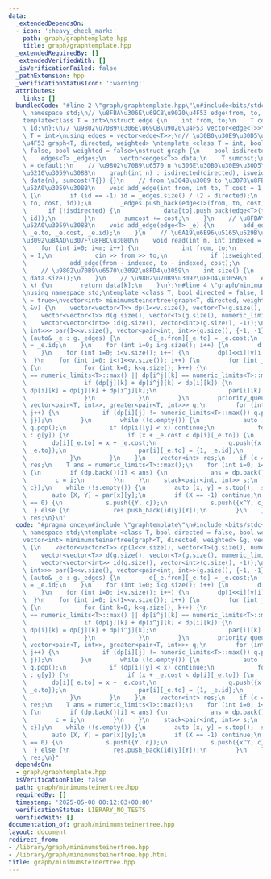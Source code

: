 ```yaml
---
data:
  _extendedDependsOn:
  - icon: ':heavy_check_mark:'
    path: graph/graphtemplate.hpp
    title: graph/graphtemplate.hpp
  _extendedRequiredBy: []
  _extendedVerifiedWith: []
  _isVerificationFailed: false
  _pathExtension: hpp
  _verificationStatusIcon: ':warning:'
  attributes:
    links: []
  bundledCode: "#line 2 \"graph/graphtemplate.hpp\"\n#include<bits/stdc++.h>\nusing\
    \ namespace std;\n// \u8FBA\u306E\u69CB\u9020\u4F53 edge(from, to, cost, id)\n\
    template<class T = int>\nstruct edge {\n    int from, to;\n    T cost;\n    int\
    \ id;\n};\n// \u9802\u70B9\u306E\u69CB\u9020\u4F53 vector<edge<T>>\ntemplate<class\
    \ T = int>\nusing edges = vector<edge<T>>;\n// \u30B0\u30E9\u30D5\u306E\u69CB\u9020\
    \u4F53 graph<T, directed, weighted> \ntemplate <class T = int, bool directed =\
    \ false, bool weighted = false>\nstruct graph {\n    bool isdirected, isweighted;\n\
    \    edges<T> _edges;\n    vector<edges<T>> data;\n    T sumcost;\n    graph()\
    \ = default;\n    // \u9802\u70B9\u6570 n \u306E\u30B0\u30E9\u30D5\u3092\u4F5C\
    \u6210\u3059\u308B\n    graph(int n) : isdirected(directed), isweighted(weighted),\
    \ data(n), sumcost(T{}) {}\n    // from \u304B\u3089 to \u3078\u8FBA\u3092\u8FFD\
    \u52A0\u3059\u308B\n    void add_edge(int from, int to, T cost = 1, int id = -1)\
    \ {\n        if (id == -1) id = _edges.size() / (2 - directed);\n        data[from].push_back(edge<T>(from,\
    \ to, cost, id));\n        _edges.push_back(edge<T>(from, to, cost, id));\n  \
    \      if (!isdirected) {\n            data[to].push_back(edge<T>(to, from, cost,\
    \ id));\n        }\n        sumcost += cost;\n    }\n    // \u8FBA\u3092\u8FFD\
    \u52A0\u3059\u308B\n    void add_edge(edge<T> _e) {\n        add_edge(_e.from,\
    \ _e.to, _e.cost, _e.id);\n    }\n    // \u6A19\u6E96\u5165\u529B\u304B\u3089\u8FBA\
    \u3092\u8AAD\u307F\u8FBC\u3080\n    void read(int m, int indexed = 1) {\n    \
    \    for (int i=0; i<m; i++) {\n            int from, to;\n            T cost\
    \ = 1;\n            cin >> from >> to;\n            if (isweighted) cin >> cost;\n\
    \            add_edge(from - indexed, to - indexed, cost);\n        }\n    }\n\
    \    // \u9802\u70B9\u6570\u3092\u8FD4\u3059\n    int size() {\n        return\
    \ data.size();\n    }\n    // \u9802\u70B9\u3092\u8FD4\u3059\n    edges<T> operator[](int\
    \ k) {\n        return data[k];\n    }\n};\n#line 4 \"graph/minimumsteinertree.hpp\"\
    \nusing namespace std;\ntemplate <class T, bool directed = false, bool weighted\
    \ = true>\nvector<int> minimumsteinertree(graph<T, directed, weighted> &g, vector<int>\
    \ &v) {\n    vector<vector<T>> dp(1<<v.size(), vector<T>(g.size(), numeric_limits<T>::max()));\n\
    \    vector<vector<T>> d(g.size(), vector<T>(g.size(), numeric_limits<T>::max()));\n\
    \    vector<vector<int>> id(g.size(), vector<int>(g.size(), -1));\n    vector<vector<pair<int,\
    \ int>>> par(1<<v.size(), vector<pair<int, int>>(g.size(), {-1, -1}));\n    for\
    \ (auto& _e : g._edges) {\n        d[_e.from][_e.to] = _e.cost;\n        id[_e.from][_e.to]\
    \ = _e.id;\n    }\n    for (int i=0; i<g.size(); i++) {\n        d[i][i] = 0;\n\
    \    }\n    for (int i=0; i<v.size(); i++) {\n        dp[1<<i][v[i]] = 0;\n  \
    \  }\n    for (int i=0; i<(1<<v.size()); i++) {\n        for (int j=i; 0<j; j=(j-1)&i)\
    \ {\n            for (int k=0; k<g.size(); k++) {\n                if (dp[j][k]\
    \ == numeric_limits<T>::max() || dp[i^j][k] == numeric_limits<T>::max()) continue;\n\
    \                if (dp[j][k] + dp[i^j][k] < dp[i][k]) {\n                   \
    \ dp[i][k] = dp[j][k] + dp[i^j][k];\n                    par[i][k] = {0, j};\n\
    \                }\n            }\n        }\n        priority_queue<pair<T, int>,\
    \ vector<pair<T, int>>, greater<pair<T, int>>> q;\n        for (int j=0; j<g.size();\
    \ j++) {\n            if (dp[i][j] != numeric_limits<T>::max()) q.push({dp[i][j],\
    \ j});\n        }\n        while (!q.empty()) {\n            auto [x, y] = q.top();\
    \ q.pop();\n            if (dp[i][y] < x) continue;\n            for (auto& _e\
    \ : g[y]) {\n                if (x + _e.cost < dp[i][_e.to]) {\n             \
    \       dp[i][_e.to] = x + _e.cost;\n                    q.push({x + _e.cost,\
    \ _e.to});\n                    par[i][_e.to] = {1, _e.id};\n                }\n\
    \            }\n        }\n    }\n    vector<int> res;\n    if (c == -1) return\
    \ res;\n    T ans = numeric_limits<T>::max();\n    for (int i=0; i<g.size(); i++)\
    \ {\n        if (dp.back()[i] < ans) {\n            ans = dp.back()[i];\n    \
    \        c = i;\n        }\n    }\n    stack<pair<int, int>> s;\n    s.push({(1<<v.size())-1,\
    \ c});\n    while (!s.empty()) {\n        auto [x, y] = s.top();  s.pop();\n \
    \       auto [X, Y] = par[x][y];\n        if (X == -1) continue;\n        if (X\
    \ == 0) {\n            s.push({Y, c});\n            s.push({x^Y, c});\n      \
    \  } else {\n            res.push_back(id[y][Y]);\n        }\n    }\n    return\
    \ res;\n}\n"
  code: "#pragma once\n#include \"graphtemplate\"\n#include <bits/stdc++.h>\nusing\
    \ namespace std;\ntemplate <class T, bool directed = false, bool weighted = true>\n\
    vector<int> minimumsteinertree(graph<T, directed, weighted> &g, vector<int> &v)\
    \ {\n    vector<vector<T>> dp(1<<v.size(), vector<T>(g.size(), numeric_limits<T>::max()));\n\
    \    vector<vector<T>> d(g.size(), vector<T>(g.size(), numeric_limits<T>::max()));\n\
    \    vector<vector<int>> id(g.size(), vector<int>(g.size(), -1));\n    vector<vector<pair<int,\
    \ int>>> par(1<<v.size(), vector<pair<int, int>>(g.size(), {-1, -1}));\n    for\
    \ (auto& _e : g._edges) {\n        d[_e.from][_e.to] = _e.cost;\n        id[_e.from][_e.to]\
    \ = _e.id;\n    }\n    for (int i=0; i<g.size(); i++) {\n        d[i][i] = 0;\n\
    \    }\n    for (int i=0; i<v.size(); i++) {\n        dp[1<<i][v[i]] = 0;\n  \
    \  }\n    for (int i=0; i<(1<<v.size()); i++) {\n        for (int j=i; 0<j; j=(j-1)&i)\
    \ {\n            for (int k=0; k<g.size(); k++) {\n                if (dp[j][k]\
    \ == numeric_limits<T>::max() || dp[i^j][k] == numeric_limits<T>::max()) continue;\n\
    \                if (dp[j][k] + dp[i^j][k] < dp[i][k]) {\n                   \
    \ dp[i][k] = dp[j][k] + dp[i^j][k];\n                    par[i][k] = {0, j};\n\
    \                }\n            }\n        }\n        priority_queue<pair<T, int>,\
    \ vector<pair<T, int>>, greater<pair<T, int>>> q;\n        for (int j=0; j<g.size();\
    \ j++) {\n            if (dp[i][j] != numeric_limits<T>::max()) q.push({dp[i][j],\
    \ j});\n        }\n        while (!q.empty()) {\n            auto [x, y] = q.top();\
    \ q.pop();\n            if (dp[i][y] < x) continue;\n            for (auto& _e\
    \ : g[y]) {\n                if (x + _e.cost < dp[i][_e.to]) {\n             \
    \       dp[i][_e.to] = x + _e.cost;\n                    q.push({x + _e.cost,\
    \ _e.to});\n                    par[i][_e.to] = {1, _e.id};\n                }\n\
    \            }\n        }\n    }\n    vector<int> res;\n    if (c == -1) return\
    \ res;\n    T ans = numeric_limits<T>::max();\n    for (int i=0; i<g.size(); i++)\
    \ {\n        if (dp.back()[i] < ans) {\n            ans = dp.back()[i];\n    \
    \        c = i;\n        }\n    }\n    stack<pair<int, int>> s;\n    s.push({(1<<v.size())-1,\
    \ c});\n    while (!s.empty()) {\n        auto [x, y] = s.top();  s.pop();\n \
    \       auto [X, Y] = par[x][y];\n        if (X == -1) continue;\n        if (X\
    \ == 0) {\n            s.push({Y, c});\n            s.push({x^Y, c});\n      \
    \  } else {\n            res.push_back(id[y][Y]);\n        }\n    }\n    return\
    \ res;\n}"
  dependsOn:
  - graph/graphtemplate.hpp
  isVerificationFile: false
  path: graph/minimumsteinertree.hpp
  requiredBy: []
  timestamp: '2025-05-08 00:12:03+00:00'
  verificationStatus: LIBRARY_NO_TESTS
  verifiedWith: []
documentation_of: graph/minimumsteinertree.hpp
layout: document
redirect_from:
- /library/graph/minimumsteinertree.hpp
- /library/graph/minimumsteinertree.hpp.html
title: graph/minimumsteinertree.hpp
---
```

